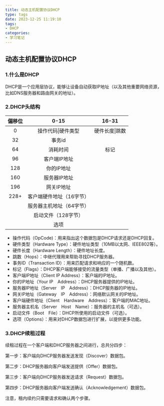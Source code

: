 ```yaml
---
title: 动态主机配置协议DHCP
type: tags
date: 2023-12-25 11:19:10
tags:
- DHCP
categories:
- 学习笔记
---
```


## 动态主机配置协议DHCP

### 1.什么是DHCP

DHCP是一个应用层协议，能够让设备自动获取IP地址（以及其他重要网络资源，比如DNS服务器和路由网关的地址）。

### 2.DHCP头结构

| 偏移位 |           0-15           |     16-31      |
| :----: | :----------------------: | :------------: |
|   0    |    操作代码\|硬件类型    | 硬件长度\|跳数 |
|   32   |          事务id          |                |
|   64   |         消耗时间         |      标记      |
|   96   |       客户端IP地址       |                |
|  128   |        你的IP地址        |                |
|  160   |       服务器IP地址       |                |
|  196   |        网关IP地址        |                |
|  228+  | 客户端硬件地址（16字节） |                |
|        | 服务器主机地址（64字节） |                |
|        |   启动文件（128字节）    |                |
|        |           选项           |                |

- 操作代码（OpCode)：用来指出这个数据包是DHCP请求还是DHCP回复。
- 硬件类型（Hardware Type）：硬件地址类型（10MB以太网、IEEE802等）。
- 硬件长度（Hardware Length）：硬件地址长度。
- 跳数（Hops）：中继代理用来帮助寻找DHCP服务器。
- 事务ID（Transaction ID）：用来匹配请求和响应的一个随机数。
- 标记（Flags）：DHCP客户端能够接受的流量类型（单播、广播以及其他）。
- 客户端IP地址（Client IP Address）：客户端的IP地址。
- 你的IP地址（Your IP　Address）：DHCP服务器提供的IP地址。
- 服务器IP地址（Server　IP　Address）：DHCP服务器的IP地址。
- 网关IP地址（Gateway　IP　Address）：网络默认网关的IP地址。
- 客户端硬件地址（Client　Hardware　Address）：客户端的MAC地址。
- 服务器主机名（Server　Host　Name）：服务器的主机名（可选）。
- 启动文件（Boot　File）：DHCP所使用的启动文件（可选）。
- 选项（Options）：用来对DHCP数据包进行扩展，以提供更多功能。

### 3.DHCP续租过程

续租过程在一个客户端和DHCP服务器之间进行，总共分四步：

第一步：客户端向DHCP服务器发送发现（Discover）数据包。

第二步：DHCP服务器向客户端发送提供（Offer）数据包。

第三步：客户端向DHCP服务器发送请求（Request）数据包。

第四步：DHCP服务器向客户端发送确认（Acknowledgement）数据包。

注意，租内续约只需要请求和确认两个步骤。
